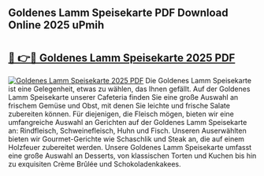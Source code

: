 ## Goldenes Lamm Speisekarte PDF Download Online 2025 uPmih

# <h2><a href="http://gcd7rui.nevu.top/?p=Goldenes+Lamm+Speisekarte">🔗 👉🔴 Goldenes Lamm Speisekarte 2025 PDF</a></h2>

[![Goldenes Lamm Speisekarte 2025 PDF](https://i.imgur.com/dBaPXMq.png)](http://gcd7rui.nevu.top/?p=Goldenes+Lamm+Speisekarte)
Die Goldenes Lamm Speisekarte ist eine Gelegenheit, etwas zu wählen, das Ihnen gefällt. Auf der Goldenes Lamm Speisekarte unserer Cafeteria finden Sie eine große Auswahl an frischem Gemüse und Obst, mit denen Sie leichte und frische Salate zubereiten können. Für diejenigen, die Fleisch mögen, bieten wir eine umfangreiche Auswahl an Gerichten auf der Goldenes Lamm Speisekarte an: Rindfleisch, Schweinefleisch, Huhn und Fisch. Unseren Auserwählten bieten wir Gourmet-Gerichte wie Schaschlik und Steak an, die auf einem Holzfeuer zubereitet werden. Unsere Goldenes Lamm Speisekarte umfasst eine große Auswahl an Desserts, von klassischen Torten und Kuchen bis hin zu exquisiten Crème Brûlée und Schokoladenkakees.
